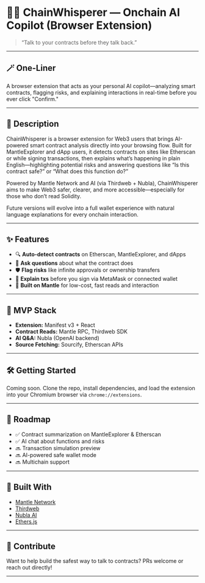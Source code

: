 # 🧙‍♂️ ChainWhisperer — Onchain AI Copilot (Browser Extension)

> “Talk to your contracts before they talk back.”

---

## 🪄 One-Liner
A browser extension that acts as your personal AI copilot—analyzing smart contracts, flagging risks, and explaining interactions in real-time before you ever click "Confirm."

---

## 📖 Description
ChainWhisperer is a browser extension for Web3 users that brings AI-powered smart contract analysis directly into your browsing flow. Built for MantleExplorer and dApp users, it detects contracts on sites like Etherscan or while signing transactions, then explains what’s happening in plain English—highlighting potential risks and answering questions like “Is this contract safe?” or “What does this function do?”

Powered by Mantle Network and AI (via Thirdweb + Nubla), ChainWhisperer aims to make Web3 safer, clearer, and more accessible—especially for those who don’t read Solidity.

Future versions will evolve into a full wallet experience with natural language explanations for every onchain interaction.

---

## ✨ Features
- 🔍 **Auto-detect contracts** on Etherscan, MantleExplorer, and dApps
- 💬 **Ask questions** about what the contract does
- 🛡️ **Flag risks** like infinite approvals or ownership transfers
- 🧠 **Explain txs** before you sign via MetaMask or connected wallet
- 🚀 **Built on Mantle** for low-cost, fast reads and interaction

---

## 🚧 MVP Stack
- **Extension:** Manifest v3 + React
- **Contract Reads:** Mantle RPC, Thirdweb SDK
- **AI Q&A:** Nubla (OpenAI backend)
- **Source Fetching:** Sourcify, Etherscan APIs

---

## 🛠️ Getting Started
Coming soon. Clone the repo, install dependencies, and load the extension into your Chromium browser via `chrome://extensions`.

---

## 📍 Roadmap
- ✅ Contract summarization on MantleExplorer & Etherscan
- ✅ AI chat about functions and risks
- 🔜 Transaction simulation preview
- 🔜 AI-powered safe wallet mode
- 🔜 Multichain support

---

## 🧠 Built With
- [Mantle Network](https://mantlenetwork.io/)
- [Thirdweb](https://thirdweb.com/)
- [Nubla AI](https://nubla.xyz/)
- [Ethers.js](https://docs.ethers.org/)

---

## 👋 Contribute
Want to help build the safest way to talk to contracts? PRs welcome or reach out directly!

---
